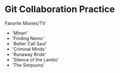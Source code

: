 # Git Collaboration Practice

Favorite Movies/TV:
- 'Minari'
- 'Finding Nemo'
- 'Better Call Saul'
- 'Criminal Minds'
- 'Runaway Bride'
- 'Silence of the Lambs'
- 'The Simpsons'
